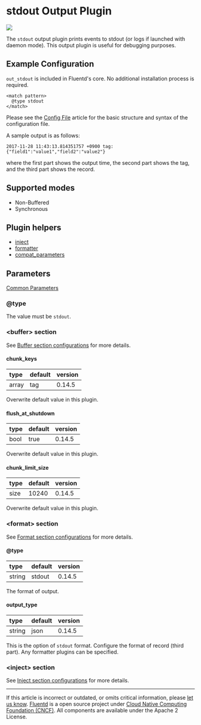 # stdout Output Plugin

![](/images/plugins/output/stdout.png)

The `stdout` output plugin prints events to stdout (or logs if launched
with daemon mode). This output plugin is useful for debugging purposes.


## Example Configuration

`out_stdout` is included in Fluentd's core. No additional installation
process is required.

``` {.CodeRay}
<match pattern>
  @type stdout
</match>
```

Please see the [Config File](/configuration/config-file.md) article for the basic
structure and syntax of the configuration file.

A sample output is as follows:

``` {.CodeRay}
2017-11-28 11:43:13.814351757 +0900 tag: {"field1":"value1","field2":"value2"}
```

where the first part shows the output time, the second part shows the
tag, and the third part shows the record.


## Supported modes

-   Non-Buffered
-   Synchronous


## Plugin helpers

-   [inject](/developer/api-plugin-helper-inject.md)
-   [formatter](/developer/api-plugin-helper-formatter.md)
-   [compat\_parameters](/developer/api-plugin-helper-compat_parameters.md)


## Parameters

[Common Parameters](/configuration/plugin-common-parameters.md)

### @type

The value must be `stdout`.

### &lt;buffer&gt; section

See [Buffer section configurations](/configuration/buffer-section.md) for more details.

#### chunk\_keys

| type  | default | version |
|:------|:--------|:--------|
| array | tag     | 0.14.5  |

Overwrite default value in this plugin.

#### flush\_at\_shutdown

| type | default | version |
|:-----|:--------|:--------|
| bool | true    | 0.14.5  |

Overwrite default value in this plugin.

#### chunk\_limit\_size

| type | default | version |
|:-----|:--------|:--------|
| size | 10240   | 0.14.5  |

Overwrite default value in this plugin.


### &lt;format&gt; section

See [Format section configurations](/configuration/format-section.md) for more details.

#### @type

| type   | default | version |
|:-------|:--------|:--------|
| string | stdout  | 0.14.5  |

The format of output.

#### output\_type

| type   | default | version |
|:-------|:--------|:--------|
| string | json    | 0.14.5  |

This is the option of `stdout` format. Configure the format of record
(third part). Any formatter plugins can be specified.

### &lt;inject&gt; section

See [Inject section configurations](/configuration/inject-section) for more details.

------------------------------------------------------------------------

If this article is incorrect or outdated, or omits critical information, please [let us know](https://github.com/fluent/fluentd-docs/issues?state=open).
[Fluentd](http://www.fluentd.org/) is a open source project under [Cloud Native Computing Foundation (CNCF)](https://cncf.io/). All components are available under the Apache 2 License.
